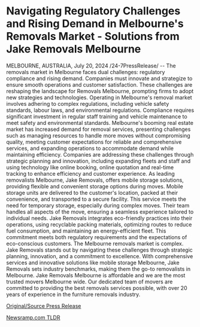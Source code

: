 # Navigating Regulatory Challenges and Rising Demand in Melbourne's Removals Market - Solutions from Jake Removals Melbourne

MELBOURNE, AUSTRALIA, July 20, 2024 /24-7PressRelease/ -- The removals market in Melbourne faces dual challenges: regulatory compliance and rising demand. Companies must innovate and strategize to ensure smooth operations and customer satisfaction. These challenges are reshaping the landscape for Removals Melbourne, prompting firms to adopt new strategies and technologies.  Operating in Melbourne's removal market involves adhering to complex regulations, including vehicle safety standards, labour laws, and environmental regulations. Compliance requires significant investment in regular staff training and vehicle maintenance to meet safety and environmental standards.  Melbourne's booming real estate market has increased demand for removal services, presenting challenges such as managing resources to handle more moves without compromising quality, meeting customer expectations for reliable and comprehensive services, and expanding operations to accommodate demand while maintaining efficiency. Companies are addressing these challenges through strategic planning and innovation, including expanding fleets and staff and using technology like online booking, online quotation and real-time tracking to enhance efficiency and customer experience.  As leading removalists Melbourne, Jake Removals, offers mobile storage solutions, providing flexible and convenient storage options during moves. Mobile storage units are delivered to the customer's location, packed at their convenience, and transported to a secure facility. This service meets the need for temporary storage, especially during complex moves. Their team handles all aspects of the move, ensuring a seamless experience tailored to individual needs.  Jake Removals integrates eco-friendly practices into their operations, using recyclable packing materials, optimizing routes to reduce fuel consumption, and maintaining an energy-efficient fleet. This commitment meets both regulatory requirements and the expectations of eco-conscious customers.  The Melbourne removals market is complex. Jake Removals stands out by navigating these challenges through strategic planning, innovation, and a commitment to excellence. With comprehensive services and innovative solutions like mobile storage Melbourne, Jake Removals sets industry benchmarks, making them the go-to removalists in Melbourne.  Jake Removals Melbourne is affordable and we are the most trusted movers Melbourne wide. Our dedicated team of movers are committed to providing the best removals services possible, with over 20 years of experience in the furniture removals industry. 

[Original/Source Press Release](https://www.24-7pressrelease.com/press-release/512689/navigating-regulatory-challenges-and-rising-demand-in-melbournes-removals-market-solutions-from-jake-removals-melbourne) 

[Newsramp.com TLDR](https://newsramp.com/None) 
